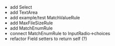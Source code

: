 - add Select
- add TextArea
- add example/test MatchValueRule
- add MaxFileSizeRule
- add MatchEnumRule
- connect MatchEnumRule to InputRadio->choices
- refactor Field setters to return self (?)